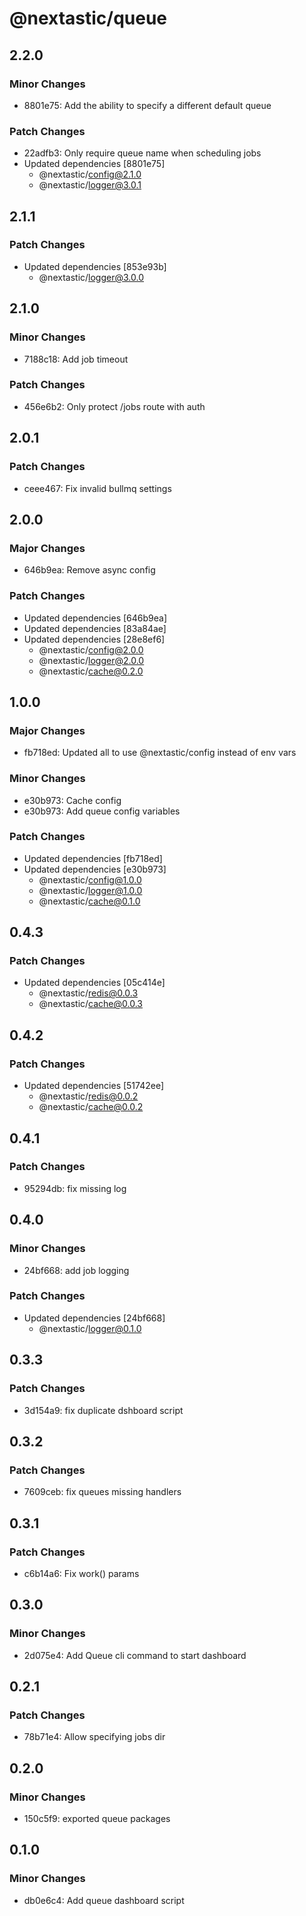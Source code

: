 # @nextastic/queue

## 2.2.0

### Minor Changes

- 8801e75: Add the ability to specify a different default queue

### Patch Changes

- 22adfb3: Only require queue name when scheduling jobs
- Updated dependencies [8801e75]
  - @nextastic/config@2.1.0
  - @nextastic/logger@3.0.1

## 2.1.1

### Patch Changes

- Updated dependencies [853e93b]
  - @nextastic/logger@3.0.0

## 2.1.0

### Minor Changes

- 7188c18: Add job timeout

### Patch Changes

- 456e6b2: Only protect /jobs route with auth

## 2.0.1

### Patch Changes

- ceee467: Fix invalid bullmq settings

## 2.0.0

### Major Changes

- 646b9ea: Remove async config

### Patch Changes

- Updated dependencies [646b9ea]
- Updated dependencies [83a84ae]
- Updated dependencies [28e8ef6]
  - @nextastic/config@2.0.0
  - @nextastic/logger@2.0.0
  - @nextastic/cache@0.2.0

## 1.0.0

### Major Changes

- fb718ed: Updated all to use @nextastic/config instead of env vars

### Minor Changes

- e30b973: Cache config
- e30b973: Add queue config variables

### Patch Changes

- Updated dependencies [fb718ed]
- Updated dependencies [e30b973]
  - @nextastic/config@1.0.0
  - @nextastic/logger@1.0.0
  - @nextastic/cache@0.1.0

## 0.4.3

### Patch Changes

- Updated dependencies [05c414e]
  - @nextastic/redis@0.0.3
  - @nextastic/cache@0.0.3

## 0.4.2

### Patch Changes

- Updated dependencies [51742ee]
  - @nextastic/redis@0.0.2
  - @nextastic/cache@0.0.2

## 0.4.1

### Patch Changes

- 95294db: fix missing log

## 0.4.0

### Minor Changes

- 24bf668: add job logging

### Patch Changes

- Updated dependencies [24bf668]
  - @nextastic/logger@0.1.0

## 0.3.3

### Patch Changes

- 3d154a9: fix duplicate dshboard script

## 0.3.2

### Patch Changes

- 7609ceb: fix queues missing handlers

## 0.3.1

### Patch Changes

- c6b14a6: Fix work() params

## 0.3.0

### Minor Changes

- 2d075e4: Add Queue cli command to start dashboard

## 0.2.1

### Patch Changes

- 78b71e4: Allow specifying jobs dir

## 0.2.0

### Minor Changes

- 150c5f9: exported queue packages

## 0.1.0

### Minor Changes

- db0e6c4: Add queue dashboard script
